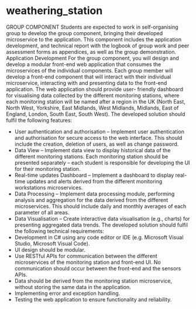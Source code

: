# weathering_station
GROUP COMPONENT
Students are expected to work in self-organising group to develop the group component,
bringing their developed microservice to the application. This component includes the
application development, and technical report with the logbook of group work and peer
assessment forms as appendices, as well as the group demonstration.
Application Development
For the group component, you will design and develop a modular front-end web application
that consumes the microservices of the individual components. Each group member will
develop a front-end component that will interact with their individual microservice, interacting
with and presenting data to the front-end application. The web application should provide user-
friendly dashboard for visualising data collected by the different monitoring stations, where
each monitoring station will be named after a region in the UK (North East, North West,
Yorkshire, East Midlands, West Midlands, Midlands, East of England, London, South East,
South West).
The developed solution should fulfil the following features:
- User authentication and authorisation – Implement user authentication and
authorisation for secure access to the web interface. This should include the creation,
deletion of users, as well as change password.
- Data View – Implement data view to display historical data of the different monitoring
stations. Each monitoring station should be presented separately – each student is
responsible for developing the UI for their monitoring station.
- Real-time updates Dashboard – Implement a dashboard to display real-time updates
and alerts derived from the different monitoring workstations microservices.
- Data Processing – Implement data processing module, performing analysis and
aggregation for the data derived from the different microservices. This should include
daily and monthly averages of each parameter of all areas.
- Data Visualisation – Create interactive data visualisation (e.g., charts) for presenting
aggregated data trends.
The developed solution should fulfil the following technical requirements:
- Development in C# using any code editor or IDE (e.g. Microsoft Visual Studio,
Microsoft Visual Code).
- UI design should be modular.
- Use RESTful APIs for communication between the different microservices of the
monitoring station and front-end UI. No communication should occur between the
front-end and the sensors APIs.
- Data should be derived from the monitoring station microservice, without storing the
same data in the application.
- Implementing error and exception handling.
- Testing the web application to ensure functionality and reliability.
